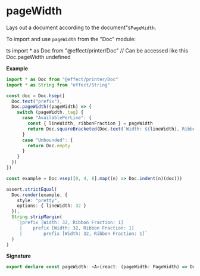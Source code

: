# pageWidth

Lays out a document according to the document"s`PageWidth`.

To import and use `pageWidth` from the "Doc" module:

ts
import \* as Doc from "@effect/printer/Doc"
// Can be accessed like this
Doc.pageWidth
undefined

**Example**

```ts
import * as Doc from "@effect/printer/Doc"
import * as String from "effect/String"

const doc = Doc.hsep([
  Doc.text("prefix"),
  Doc.pageWidth((pageWidth) => {
    switch (pageWidth._tag) {
      case "AvailablePerLine": {
        const { lineWidth, ribbonFraction } = pageWidth
        return Doc.squareBracketed(Doc.text(`Width: ${lineWidth}, Ribbon Fraction: ${ribbonFraction}`))
      }
      case "Unbounded": {
        return Doc.empty
      }
    }
  })
])

const example = Doc.vsep([0, 4, 8].map((n) => Doc.indent(n)(doc)))

assert.strictEqual(
  Doc.render(example, {
    style: "pretty",
    options: { lineWidth: 32 }
  }),
  String.stripMargin(
    `|prefix [Width: 32, Ribbon Fraction: 1]
     |    prefix [Width: 32, Ribbon Fraction: 1]
     |        prefix [Width: 32, Ribbon Fraction: 1]`
  )
)
```

**Signature**

```ts
export declare const pageWidth: <A>(react: (pageWidth: PageWidth) => Doc<A>) => Doc<A>
```
